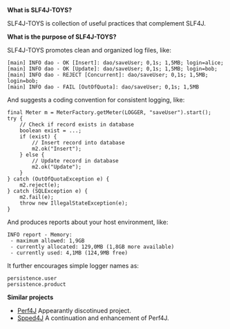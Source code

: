 **What is SLF4J-TOYS?**

SLF4J-TOYS is collection of useful practices that complement SLF4J.

**What is the purpose of SLF4J-TOYS?**

SLF4J-TOYS promotes clean and organized log files, like:
```
[main] INFO dao - OK [Insert]: dao/saveUser; 0,1s; 1,5MB; login=alice; 
[main] INFO dao - OK [Update]: dao/saveUser; 0,1s; 1,5MB; login=bob; 
[main] INFO dao - REJECT [Concurrent]: dao/saveUser; 0,1s; 1,5MB; login=bob; 
[main] INFO dao - FAIL [OutOfQuota]: dao/saveUser; 0,1s; 1,5MB
```

And suggests a coding convention for consistent logging, like:
```
final Meter m = MeterFactory.getMeter(LOGGER, "saveUser").start();
try {
    // Check if record exists in database   
    boolean exist = ...;
    if (exist) {
        // Insert record into database
        m2.ok("Insert");
    } else {
        // Update record in database
        m2.ok("Update");
    }
} catch (OutOfQuotaException e) {
    m2.reject(e);
} catch (SQLException e) {
    m2.fail(e);
    throw new IllegalStateException(e);
}
```

And produces reports about your host environment, like:
```
INFO report - Memory:
 - maximum allowed: 1,9GB
 - currently allocated: 129,0MB (1,8GB more available)
 - currently used: 4,1MB (124,9MB free)
```

It further encourages simple logger names as:
```
persistence.user
persistence.product
```

**Similar projects**

 * [Perf4J](http://perf4j.codehaus.org/) Appearantly discotinued project.
 * [Spped4J](http://perf4j.codehaus.org/) A continuation and enhancement of Perf4J.

